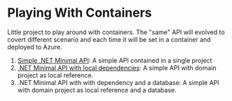 # Playing With Containers
Little project to play around with containers. The "same" API will evolved to covert different scenario and each time it will be set in a container and deployed to Azure.

1. [Simple .NET Minimal API](https://github.com/FBoucher/playing-with-containers/blob/main/making-of-note-v1.md#1---simple-net-minimal-api): A simple API contained in a single project
2. [.NET Minimal API with local dependencies](https://github.com/FBoucher/playing-with-containers/blob/main/making-of-note-v2.md#2---net-minimal-api-with-local-dependencies): A simple API with domain project as local reference.
3. .NET Minimal API with with dependency and a database: A simple API with domain project as local reference and a database.

